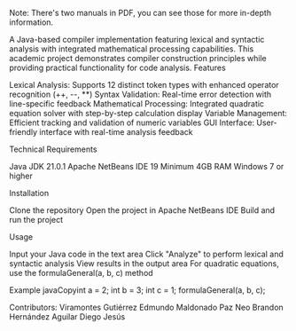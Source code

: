 Note: There's two manuals in PDF, you can see those for more in-depth information.

A Java-based compiler implementation featuring lexical and syntactic analysis with integrated mathematical processing capabilities. This academic project demonstrates compiler construction principles while providing practical functionality for code analysis.
Features

Lexical Analysis: Supports 12 distinct token types with enhanced operator recognition (++, --, **)
Syntax Validation: Real-time error detection with line-specific feedback
Mathematical Processing: Integrated quadratic equation solver with step-by-step calculation display
Variable Management: Efficient tracking and validation of numeric variables
GUI Interface: User-friendly interface with real-time analysis feedback

Technical Requirements

Java JDK 21.0.1
Apache NetBeans IDE 19
Minimum 4GB RAM
Windows 7 or higher

Installation

Clone the repository
Open the project in Apache NetBeans IDE
Build and run the project

Usage

Input your Java code in the text area
Click "Analyze" to perform lexical and syntactic analysis
View results in the output area
For quadratic equations, use the formulaGeneral(a, b, c) method

Example
javaCopyint a = 2;
int b = 3;
int c = 1;
formulaGeneral(a, b, c);

Contributors:
Viramontes Gutiérrez Edmundo
Maldonado Paz Neo Brandon
Hernández Aguilar Diego Jesús
